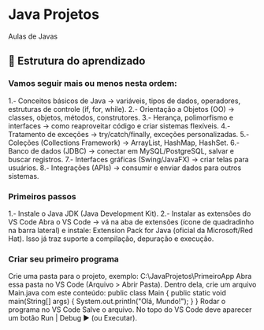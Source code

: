 # Java Projetos
Aulas de Javas

## 🚩 Estrutura do aprendizado

### Vamos seguir mais ou menos nesta ordem:
1.- Conceitos básicos de Java → variáveis, tipos de dados, operadores, estruturas de controle (if, for, while).
2.- Orientação a Objetos (OO) → classes, objetos, métodos, construtores.
3.- Herança, polimorfismo e interfaces → como reaproveitar código e criar sistemas flexíveis.
4.- Tratamento de exceções → try/catch/finally, exceções personalizadas.
5.- Coleções (Collections Framework) → ArrayList, HashMap, HashSet.
6.- Banco de dados (JDBC) → conectar em MySQL/PostgreSQL, salvar e buscar registros.
7.- Interfaces gráficas (Swing/JavaFX) → criar telas para usuários.
8.- Integrações (APIs) → consumir e enviar dados para outros sistemas.

### Primeiros passos
1.- Instale o Java JDK (Java Development Kit).
2.- Instalar as extensões do VS Code
  Abra o VS Code → vá na aba de extensões (ícone de quadradinho na barra lateral) e instale:
    Extension Pack for Java (oficial da Microsoft/Red Hat). Isso já traz suporte a compilação, depuração e execução.

### Criar seu primeiro programa

Crie uma pasta para o projeto, exemplo: C:\JavaProjetos\PrimeiroApp
Abra essa pasta no VS Code (Arquivo > Abrir Pasta).
Dentro dela, crie um arquivo Main.java com este conteúdo:
    public class Main {
        public static void main(String[] args) {
            System.out.println("Olá, Mundo!");
        }
    }
Rodar o programa no VS Code
Salve o arquivo.
No topo do VS Code deve aparecer um botão Run | Debug ▶️ (ou Executar).
